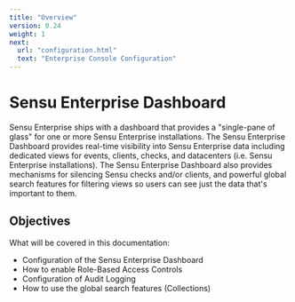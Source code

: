 ```yaml
---
title: "Overview"
version: 0.24
weight: 1
next:
  url: "configuration.html"
  text: "Enterprise Console Configuration"
---
```


# Sensu Enterprise Dashboard

Sensu Enterprise ships with a dashboard that provides a "single-pane of glass"
for one or more Sensu Enterprise installations. The Sensu Enterprise Dashboard
provides real-time visibility into Sensu Enterprise data including dedicated
views for events, clients, checks, and datacenters (i.e. Sensu Enterprise
installations). The Sensu Enterprise Dashboard also provides mechanisms for
silencing Sensu checks and/or clients, and powerful global search features for
filtering views so users can see just the data that's important to them.

## Objectives

What will be covered in this documentation:

- Configuration of the Sensu Enterprise Dashboard
- How to enable Role-Based Access Controls
- Configuration of Audit Logging
- How to use the global search features (Collections)
